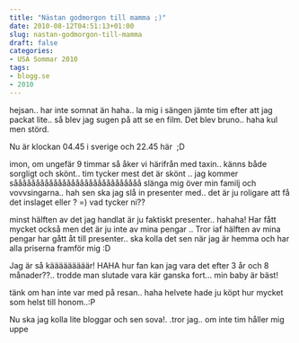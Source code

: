 ```yaml
---
title: "Nästan godmorgon till mamma ;)"
date: 2010-08-12T04:51:13+01:00
slug: nastan-godmorgon-till-mamma
draft: false
categories:
- USA Sommar 2010
tags:
- blogg.se
- 2010
---
```

hejsan.. har inte somnat än haha.. la mig i sängen jämte tim efter att jag packat lite.. så blev jag sugen på att se en film. Det blev bruno.. haha kul men störd.  
  
Nu är klockan 04.45 i sverige och 22.45 här  ;D  
  
imon, om ungefär 9 timmar så åker vi härifrån med taxin.. känns både sorgligt och skönt.. tim tycker mest det är skönt .. jag kommer sååååååååååååååååååååååååååååå slänga mig över min familj och vovvsingarna.. hah sen ska jag slå in presenter med.. det är ju roligare att få det inslaget eller ? =) vad tycker ni??  
  
  
minst hälften av det jag handlat är ju faktiskt presenter.. hahaha! Har fått mycket också men det är ju inte av mina pengar .. Tror iaf hälften av mina pengar har gått åt till presenter.. ska kolla det sen när jag är hemma och har alla priserna framför mig :D  
  
Jag är så kääääääääär! HAHA hur fan kan jag vara det efter 3 år och 8 månader??.. trodde man slutade vara kär ganska fort... min baby är bäst!  
  
tänk om han inte var med på resan.. haha helvete hade ju köpt hur mycket som helst till honom..:P  
  
  
  
Nu ska jag kolla lite bloggar och sen sova!. .tror jag.. om inte tim håller mig uppe